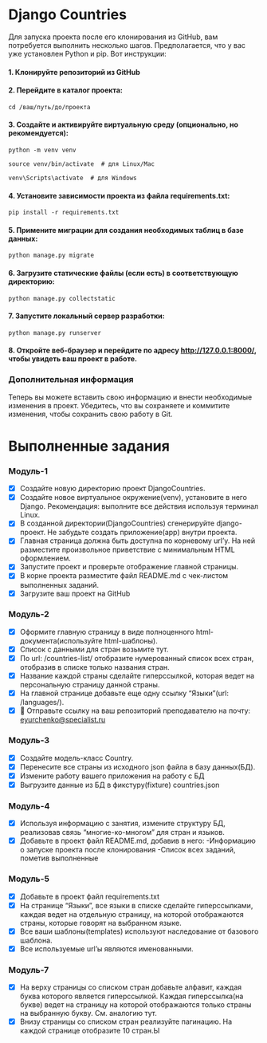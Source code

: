 # Django Countries

Для запуска проекта после его клонирования из GitHub, вам потребуется выполнить несколько шагов. Предполагается, что у вас уже установлен Python и pip. Вот инструкции:

#### 1. Клонируйте репозиторий из GitHub

#### 2. Перейдите в каталог проекта:
```cd /ваш/путь/до/проекта```

#### 3. Создайте и активируйте виртуальную среду (опционально, но рекомендуется):
```python -m venv venv```

```source venv/bin/activate  # для Linux/Mac```

```venv\Scripts\activate  # для Windows```

#### 4. Установите зависимости проекта из файла requirements.txt:
```pip install -r requirements.txt```

#### 5. Примените миграции для создания необходимых таблиц в базе данных:
```python manage.py migrate```

#### 6. Загрузите статические файлы (если есть) в соответствующую директорию:
```python manage.py collectstatic```

#### 7. Запустите локальный сервер разработки:
```python manage.py runserver```

#### 8. Откройте веб-браузер и перейдите по адресу http://127.0.0.1:8000/, чтобы увидеть ваш проект в работе.

### Дополнительная информация
Теперь вы можете вставить свою информацию и внести необходимые изменения в проект. Убедитесь, что вы сохраняете и коммитите изменения, чтобы сохранить свою работу в Git.

# Выполненные задания 
### Модуль-1
- [x] Создайте новую директорию проект DjangoCountries. 
- [x] Создайте новое виртуальное окружение(venv), установите в него Django.
Рекомендация: выполните все действия используя терминал Linux.
- [x] В созданной директории(DjangoCountries) сгенерируйте django-проект.
Не забудьте создать приложение(app) внутри проекта.
- [x] Главная страница должна быть доступна по корневому url’у.
На ней разместите произвольное приветствие c минимальным HTML оформлением.
- [x] Запустите проект и проверьте отображение главной страницы.
- [x] В корне проекта разместите файл README.md с чек-листом выполненных заданий. 
- [x] Загрузите ваш проект на GitHub

### Модуль-2
- [x] Оформите главную страницу в виде полноценного html-документа(используйте html-шаблоны).
- [x] Список с данными для стран возьмите тут.
- [x] По url: /countries-list/ отобразите нумерованный список всех стран, отобразив в списке только названия стран.
- [x] Название каждой страны сделайте гиперссылкой, которая ведет на персональную страницу данной страны. 
- [x] На главной странице добавьте еще одну ссылку “Языки”(url: /languages/).
- [x] 📧 Отправьте ссылку на ваш репозиторий преподавателю на почту: eyurchenko@specialist.ru 

### Модуль-3
- [x] Создайте модель-класс Country.
- [x] Перенесите все страны из исходного json файла в базу данных(БД).
- [x] Измените работу вашего приложения на работу с БД
- [x] Выгрузите данные из БД в фикстуру(fixture) countries.json

### Модуль-4
- [x] Используя информацию с занятия, измените структуру БД, реализовав связь “многие-ко-многом” для стран и языков.
- [x] Добавьте в проект файл README.md, добавив в него:
	-Информацию о запуске проекта после клонирования
	-Список всех заданий, пометив выполненные

### Модуль-5
- [x] Добавьте в проект файл requirements.txt
- [x] На странице “Языки”, все языки в списке сделайте гиперссылками, каждая ведет на отдельную страницу, на которой отображаются страны, которые говорят на выбранном языке.
- [x] Все ваши шаблоны(templates) используют наследование от базового шаблона.
- [x] Все используемые url’ы являются именованными.

### Модуль-7 
- [x] На верху страницы со списком стран добавьте алфавит, каждая буква которого является гиперссылкой. Каждая гиперссылка(на букве) ведет на страницу на которой отображаются только страны на выбранную букву. См. аналогию тут.
- [x] Внизу страницы со списком стран реализуйте пагинацию. На каждой странице отобразите 10 стран.Ы
